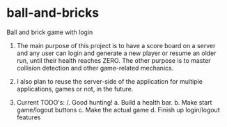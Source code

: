 # ball-and-bricks
Ball and brick game with login

1. The main purpose of this project is to have a score board on a server and any user can login and generate a new player or resume an older run, until their health reaches ZERO. The other purpose is to master collision detection and other game-related mechanics. 

2. I also plan to reuse the server-side of the application for multiple applications, games or not, in the future.

3. Current TODO's:
    /. Good hunting!
    a. Build a health bar.
    b. Make start game/logout buttons
    c. Make the actual game
    d. Finish up login/logout features
